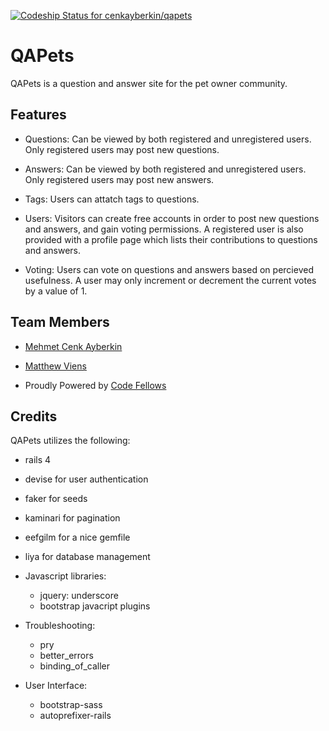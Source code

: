 [ ![Codeship Status for cenkayberkin/qapets](https://www.codeship.io/projects/22d7cc50-32c9-0132-5f38-3ab195f80b5d/status)](https://www.codeship.io/projects/40478)

QAPets
=========


QAPets is a question and answer site for the pet owner community.

Features
----

  - Questions: Can be viewed by both registered and unregistered users. Only registered users may post new questions.

  - Answers: Can be viewed by both registered and unregistered users. Only registered users may post new answers.

  - Tags: Users can attatch tags to questions.

  - Users: Visitors can create free accounts in order to post new questions and answers, and gain voting permissions. A registered user is also provided with a profile page which lists their contributions to questions and answers.

  - Voting: Users can vote on questions and answers based on percieved usefulness. A user may only increment or decrement the current votes by a value of 1.

Team Members
----
  - [Mehmet Cenk Ayberkin](https://github.com/cenkayberkin)
  - [Matthew Viens](https://github.com/MatthewViens)

  - Proudly Powered by [Code Fellows](http://codefellows.org/)

Credits
----
QAPets utilizes the following:

  - rails 4
  - devise for user authentication
  - faker for seeds
  - kaminari for pagination
  - eefgilm for a nice gemfile
  - liya for database management

  - Javascript libraries:
    - jquery: underscore
    - bootstrap javacript plugins


  - Troubleshooting:
    - pry
    - better_errors
    - binding_of_caller


  - User Interface:
    - bootstrap-sass
    - autoprefixer-rails
